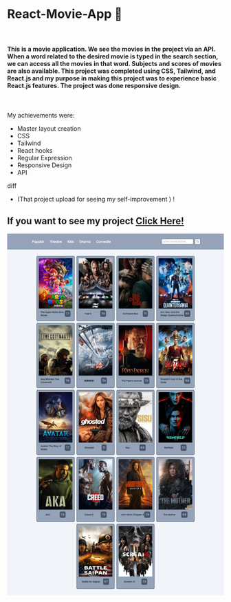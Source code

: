  # React-Movie-App 🔹

 <br>



#### This is a movie application. We see the movies in the project via an API. When a word related to the desired movie is typed in the search section, we can access all the movies in that word. Subjects and scores of movies are also available. This project was completed using CSS, Tailwind, and React.js and my purpose in making this project was to experience basic React.js features. The project was done responsive design.<br> <br> <br>

My achievements were:
- Master layout creation
- CSS
- Tailwind
- React hooks
- Regular Expression
- Responsive Design
- API


diff
- (That project upload for seeing my self-improvement ) ! 


## If you want to see my project <a href="https://beyzaarslanturk-react-movie-app.surge.sh/">Click Here!</a> 


![alt text](https://github.com/beyzaarslanturk/React-Movie-App/blob/master/movie-app.png)


